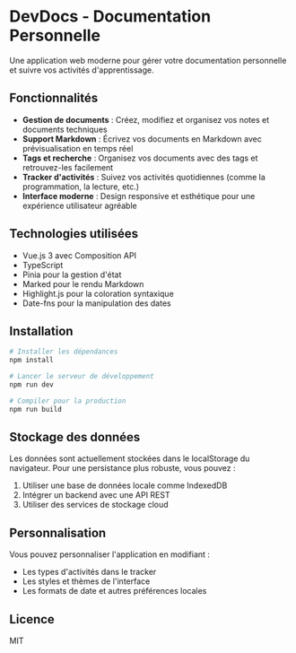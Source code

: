 # DevDocs - Documentation Personnelle

Une application web moderne pour gérer votre documentation personnelle et suivre vos activités d'apprentissage.

## Fonctionnalités

- **Gestion de documents** : Créez, modifiez et organisez vos notes et documents techniques
- **Support Markdown** : Écrivez vos documents en Markdown avec prévisualisation en temps réel
- **Tags et recherche** : Organisez vos documents avec des tags et retrouvez-les facilement
- **Tracker d'activités** : Suivez vos activités quotidiennes (comme la programmation, la lecture, etc.)
- **Interface moderne** : Design responsive et esthétique pour une expérience utilisateur agréable

## Technologies utilisées

- Vue.js 3 avec Composition API
- TypeScript
- Pinia pour la gestion d'état
- Marked pour le rendu Markdown
- Highlight.js pour la coloration syntaxique
- Date-fns pour la manipulation des dates

## Installation

```sh
# Installer les dépendances
npm install

# Lancer le serveur de développement
npm run dev

# Compiler pour la production
npm run build
```

## Stockage des données

Les données sont actuellement stockées dans le localStorage du navigateur. Pour une persistance plus robuste, vous pouvez :

1. Utiliser une base de données locale comme IndexedDB
2. Intégrer un backend avec une API REST
3. Utiliser des services de stockage cloud

## Personnalisation

Vous pouvez personnaliser l'application en modifiant :

- Les types d'activités dans le tracker
- Les styles et thèmes de l'interface
- Les formats de date et autres préférences locales

## Licence

MIT
